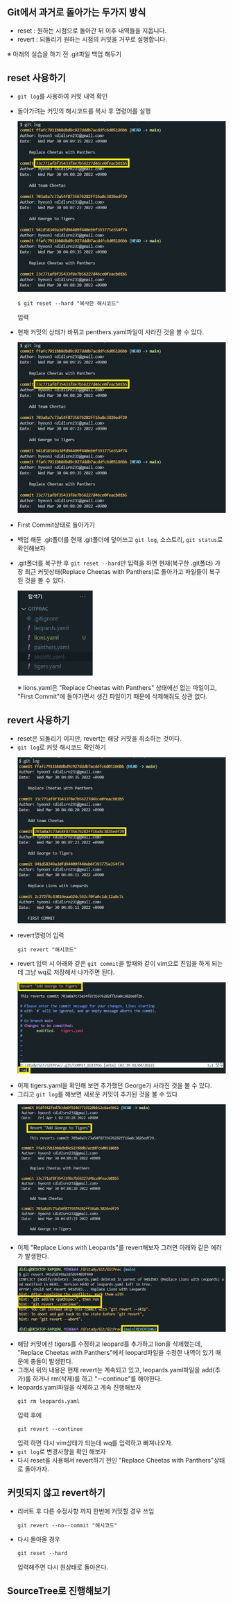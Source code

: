 Git에서 과거로 돌아가는 두가지 방식
---
- reset : 원하는 시점으로 돌아간 뒤 이후 내역들을 지웁니다.
- revert : 되돌리기 원하는 시점의 커밋을 거꾸로 실행합니다.

※ 아래의 실습을 하기 전 .git파일 백업 해두기

reset 사용하기
---
- ```git log```를 사용하여 커밋 내역 확인
- 돌아가려는 커밋의 해시코드를 복사 후 명령어를 실행
  <p><img src="../img/Git/5/resetAddTeamCheetas.jpg"></p>

  ```
  $ git reset --hard "복사한 해시코드"
  ```
  입력
- 현재 커밋의 상태가 바뀌고 penthers.yaml파일이 사라진 것을 볼 수 있다.
  <p><img src="../img/Git/5/resetAddTeamCheetas.jpg" ></p>
- First Commit상태로 돌아가기
- 백업 해둔 .git폴더를 현재 .git폴더에 덮어쓰고 ```git log```, 소스트리, ```git status```로 확인해보자
- .git폴더를 복구한 후 ```git reset --hard```만 입력을 하면 현재(복구한 .git폴더) 가장 최근 커밋상태(Replace Cheetas with Panthers)로 돌아가고 파일들이 복구된 것을 볼 수 있다.
  <p><img src="../img/Git/5/gitBackupResetHard.jpg"></p>
  ※ lions.yaml은 "Replace Cheetas with Panthers" 상태에선 없는 파일이고, "First Commit"에 돌아가면서 생긴 파일이기 때문에 삭제해줘도 상관 없다.

revert 사용하기
---
- reset은 되돌리기 이지만, revert는 해당 커밋을 취소하는 것이다.
- ```git log```로 커밋 해시코드 확인하기
  <p><img src="../img/Git/5/revertAddGeorgetoTigers.jpg" ></p>
- revert명령어 입력
  ```
  git revert "해시코드"
  ```
- revert 입력 시 아래와 같은 ```git commit```을 할때와 같이 vim으로 진입을 하게 되는데 그냥 wq로 저장해서 나가주면 된다.
  <p><img src="../img/Git/5/revertVim.jpg" ></p>
- 이제 tigers.yaml을 확인해 보면 추가했던 George가 사라진 것을 볼 수 있다.
- 그리고 ```git log```를 해보면 새로운 커밋이 추가된 것을 볼 수 있다
  <p><img src="../img/Git/5/logRevertAddGeorge.jpg" ></p>
- 이제 "Replace Lions with Leopards"를 revert해보자 그러면 아래와 같은 에러가 발생한다.
  <p><img src="../img/Git/5/revertReplaceLionswithLeopards.jpg"></p>
- 해당 커밋에선 tigers를 수정하고 leopard를 추가하고 lion을 삭제했는데, "Replace Cheetas with Panthers"에서 leopard파일을 수정한 내역이 있기 때문에 충돌이 발생한다.
- 그래서 위의 내용은 현재 revert는 계속되고 있고, leopards.yaml파일을 add(추가)를 하거나 rm(삭제)를 하고 "--continue"를 해야한다.
- leopards.yaml파일을 삭제하고 계속 진행해보자
  ```
  git rm leopards.yaml
  ```
  입력 후에 
  ```
  git revert --continue
  ```
  입력 하면 다시 vim상태가 되는데 wq를 입력하고 빠져나오자.
- ```git log```로 변경사항을 확인 해보자
- 다시 reset을 사용해서 revert하기 전인 "Replace Cheetas with Panthers"상태로 돌아가자.

커밋되지 않고 revert하기
---
- 리버트 후 다른 수정사항 까지 한번에 커밋할 경우 쓰임
  ```
  git revert --no--commit "해시코드"
  ```
- 다시 돌아올 경우
  ```
  git reset --hard
  ```
  입력해주면 다시 원상태로 돌아온다.

SourceTree로 진행해보기
---
